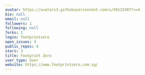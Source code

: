 ```yaml
---
avatar: https://avatars3.githubusercontent.com/u/49115387?v=4
bio: null
email: null
followers: 1
following: null
forks: 1
login: footprintzero
open_issues: 4
public_repos: 4
stars: 3
title: Footprint Zero
user_type: User
website: https://www.footprintzero.com.sg/
---
```

